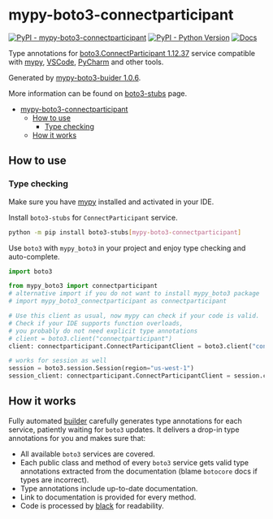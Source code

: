 # mypy-boto3-connectparticipant

[![PyPI - mypy-boto3-connectparticipant](https://img.shields.io/pypi/v/mypy-boto3-connectparticipant.svg?color=blue)](https://pypi.org/project/mypy-boto3-connectparticipant)
[![PyPI - Python Version](https://img.shields.io/pypi/pyversions/mypy-boto3-connectparticipant.svg?color=blue)](https://pypi.org/project/mypy-boto3-connectparticipant)
[![Docs](https://img.shields.io/readthedocs/mypy-boto3-builder.svg?color=blue)](https://mypy-boto3-builder.readthedocs.io/)

Type annotations for
[boto3.ConnectParticipant 1.12.37](https://boto3.amazonaws.com/v1/documentation/api/1.12.37/reference/services/connectparticipant.html#ConnectParticipant) service
compatible with [mypy](https://github.com/python/mypy), [VSCode](https://code.visualstudio.com/),
[PyCharm](https://www.jetbrains.com/pycharm/) and other tools.

Generated by [mypy-boto3-buider 1.0.6](https://github.com/vemel/mypy_boto3_builder).

More information can be found on [boto3-stubs](https://pypi.org/project/boto3-stubs/) page.

- [mypy-boto3-connectparticipant](#mypy-boto3-connectparticipant)
  - [How to use](#how-to-use)
    - [Type checking](#type-checking)
  - [How it works](#how-it-works)

## How to use

### Type checking

Make sure you have [mypy](https://github.com/python/mypy) installed and activated in your IDE.

Install `boto3-stubs` for `ConnectParticipant` service.

```bash
python -m pip install boto3-stubs[mypy-boto3-connectparticipant]
```

Use `boto3` with `mypy_boto3` in your project and enjoy type checking and auto-complete.

```python
import boto3

from mypy_boto3 import connectparticipant
# alternative import if you do not want to install mypy_boto3 package
# import mypy_boto3_connectparticipant as connectparticipant

# Use this client as usual, now mypy can check if your code is valid.
# Check if your IDE supports function overloads,
# you probably do not need explicit type annotations
# client = boto3.client("connectparticipant")
client: connectparticipant.ConnectParticipantClient = boto3.client("connectparticipant")

# works for session as well
session = boto3.session.Session(region="us-west-1")
session_client: connectparticipant.ConnectParticipantClient = session.client("connectparticipant")

```

## How it works

Fully automated [builder](https://github.com/vemel/mypy_boto3_builder) carefully generates
type annotations for each service, patiently waiting for `boto3` updates. It delivers
a drop-in type annotations for you and makes sure that:

- All available `boto3` services are covered.
- Each public class and method of every `boto3` service gets valid type annotations
  extracted from the documentation (blame `botocore` docs if types are incorrect).
- Type annotations include up-to-date documentation.
- Link to documentation is provided for every method.
- Code is processed by [black](https://github.com/psf/black) for readability.